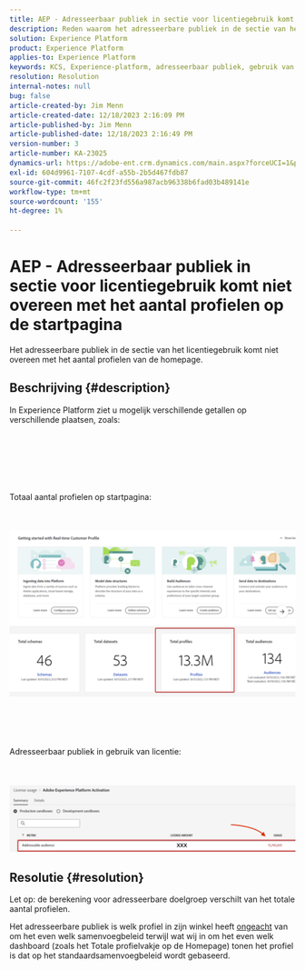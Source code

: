 ```yaml
---
title: AEP - Adresseerbaar publiek in sectie voor licentiegebruik komt niet overeen met het aantal profielen op de startpagina
description: Reden waarom het adresseerbare publiek in de sectie van het vergunningsgebruik geen profieltelling van de homepage aanpast
solution: Experience Platform
product: Experience Platform
applies-to: Experience Platform
keywords: KCS, Experience-platform, adresseerbaar publiek, gebruik van licenties, rechten, aantal profielen
resolution: Resolution
internal-notes: null
bug: false
article-created-by: Jim Menn
article-created-date: 12/18/2023 2:16:09 PM
article-published-by: Jim Menn
article-published-date: 12/18/2023 2:16:49 PM
version-number: 3
article-number: KA-23025
dynamics-url: https://adobe-ent.crm.dynamics.com/main.aspx?forceUCI=1&pagetype=entityrecord&etn=knowledgearticle&id=14baa5f8-af9d-ee11-be37-6045bd006268
exl-id: 604d9961-7107-4cdf-a55b-2b5d467fdb87
source-git-commit: 46fc2f23fd556a987acb96338b6fad03b489141e
workflow-type: tm+mt
source-wordcount: '155'
ht-degree: 1%

---
```


# AEP - Adresseerbaar publiek in sectie voor licentiegebruik komt niet overeen met het aantal profielen op de startpagina


Het adresseerbare publiek in de sectie van het licentiegebruik komt niet overeen met het aantal profielen van de homepage.

## Beschrijving {#description}

In Experience Platform ziet u mogelijk verschillende getallen op verschillende plaatsen, zoals:<br><br> <br><br> <br><br> <br><br>Totaal aantal profielen op startpagina:<br><br> <br><br>![](assets/___15baa5f8-af9d-ee11-be37-6045bd006268___.png)<br><br> <br><br> <br><br>Adresseerbaar publiek in gebruik van licentie:<br><br> <br><br>![](assets/___17baa5f8-af9d-ee11-be37-6045bd006268___.png)

## Resolutie {#resolution}


Let op: de berekening voor adresseerbare doelgroep verschilt van het totale aantal profielen.

Het adresseerbare publiek is welk profiel in zijn winkel heeft <u>ongeacht</u> van om het even welk samenvoegbeleid terwijl wat wij in om het even welk dashboard (zoals het Totale profielvakje op de Homepage) tonen het profiel is dat op het standaardsamenvoegbeleid wordt gebaseerd.
